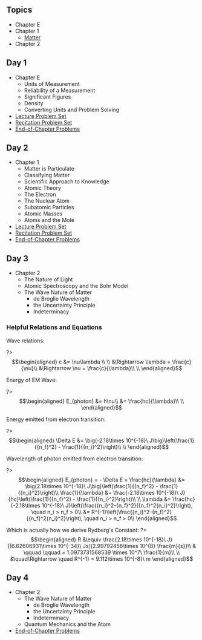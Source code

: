 ## Topics

- Chapter E
- Chapter 1
  - [Matter](/chem/Matter.md)
- Chapter 2

## Day 1

- Chapter E
  - Units of Measurement
  - Reliability of a Measurement
  - Significant Figures
  - Density
  - Converting Units and Problem Solving
- [Lecture Problem Set](/courses/CH231/Week1/ProblemSet1_Lecture.md)
- [Recitation Problem Set](/courses/CH231/Week1/ProblemSet1_Recitation.md)
- [End-of-Chapter Problems](/courses/CH231/Week1/ProblemSet_ChapterE.md)

## Day 2

- Chapter 1
  - Matter is Particulate
  - Classifying Matter
  - Scientific Approach to Knowledge
  - Atomic Theory
  - The Electron
  - The Nuclear Atom
  - Subatomic Particles
  - Atomic Masses
  - Atoms and the Mole
- [Lecture Problem Set](/courses/CH231/Week1/ProblemSet2_Lecture.md)
- [Recitation Problem Set](/courses/CH231/Week1/ProblemSet2_Recitation.md)
- [End-of-Chapter Problems](/courses/CH231/Week1/ProblemSet_Chapter1.md)


## Day 3

- Chapter 2
  - The Nature of Light
  - Atomic Spectroscopy and the Bohr Model
  - The Wave Nature of Matter
    - de Broglie Wavelength
    - the Uncertainty Principle
    - Indeterminacy

### Helpful Relations and Equations
Wave relations:

?> $$\begin{aligned}
c &= \nu\lambda \\
\\
&\Rightarrow \lambda = \frac{c}{\nu}\\
&\Rightarrow \nu = \frac{c}{\lambda}\\
\\
\end{aligned}$$

Energy of EM Wave:

?> $$\begin{aligned}
E_{photon} &= h\nu\\
&= \frac{hc}{\lambda}\\
\\
\end{aligned}$$

Energy emitted from electron transition:

?> $$\begin{aligned}
\Delta E &= \big(-2.18\times 10^{-18}\ J\big)\left(\frac{1}{{n_f}^2} - \frac{1}{{n_i}^2}\right)\\
\\
\end{aligned}$$

Wavelength of photon emitted from electron transition:

?> $$\begin{aligned}
E_{photon} = - \Delta E = \frac{hc}{\lambda} &= \big(2.18\times 10^{-18}\ J\big)\left(\frac{1}{{n_f}^2} - \frac{1}{{n_i}^2}\right)\\
\frac{1}{\lambda} &= \frac{-2.18\times 10^{-18}\ J}{hc}\left(\frac{1}{{n_f}^2} - \frac{1}{{n_i}^2}\right)\\
\\
\lambda &= \frac{hc}{-2.18\times 10^{-18}\ J}\left(\frac{{n_i}^2-{n_f}^2}{{n_f}^2{n_i}^2}\right), \quad n_i > n_f > 0\\
&= R^{-1}\left(\frac{{n_i}^2-{n_f}^2}{{n_f}^2{n_i}^2}\right), \quad n_i > n_f > 0\\
\end{aligned}$$

Which is actually how we derive Rydberg's Constant:
?> $$\begin{aligned}
R &\equiv \frac{2.18\times 10^{-18}\ J}{(6.62606931\times 10^{-34}\ Js)(2.99792458\times 10^{8} \frac{m}{s}}\\
  & \qquad \qquad = 1.0973731568539 \times 10^7\ \frac{1}{m}\\
\\
&\quad\Rightarrow \quad R^{-1} = 9.112\times 10^{-8}\ m
\end{aligned}$$

## Day 4

- Chapter 2
  - The Wave Nature of Matter
    - de Broglie Wavelength
    - the Uncertainty Principle
    - Indeterminacy
  - Quantum Mechanics and the Atom
- [End-of-Chapter Problems](/courses/CH231/Week1/ProblemSet_Chapter2.md)
